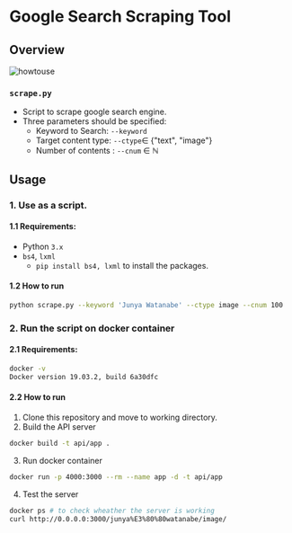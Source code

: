 # Google Search Scraping Tool
## Overview

![howtouse](https://i.imgur.com/NTuaVL1.gif)

### `scrape.py`
- Script to scrape google search engine.
- Three parameters should be specified:
  - Keyword to Search:   `--keyword`
  - Target content type: `--ctype`∈ {"text", "image"}
  - Number of contents : `--cnum` ∈ ℕ 

## Usage

### 1. Use as a script.
#### 1.1 Requirements:
- Python `3.x`
- `bs4`, `lxml`
  - `pip install bs4, lxml` to install the packages.

#### 1.2 How to run
```bash
python scrape.py --keyword 'Junya Watanabe' --ctype image --cnum 100
```
### 2. Run the script on docker container
#### 2.1 Requirements:
```bash
docker -v
Docker version 19.03.2, build 6a30dfc
```

#### 2.2 How to run

1. Clone this repository and move to working directory.
2. Build the API server
```bash
docker build -t api/app .
```
3. Run docker container
```bash
docker run -p 4000:3000 --rm --name app -d -t api/app
```
4. Test the server
```bash
docker ps # to check wheather the server is working
curl http://0.0.0.0:3000/junya%E3%80%80watanabe/image/
```

